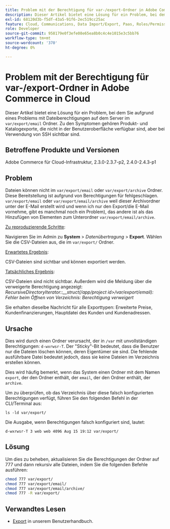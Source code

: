 ```yaml
---
title: Problem mit der Berechtigung für var-/export-Ordner in Adobe Commerce in Cloud
description: Dieser Artikel bietet eine Lösung für ein Problem, bei dem Sie aufgrund eines Problems mit Dateiberechtigungen auf dem Server im Ordner "var/export/email"keine Produktdaten exportieren können. Zu den Symptomen gehören Produkt- und Katalogexporte, die nicht in der Benutzeroberfläche verfügbar sind, aber bei Verwendung von SSH sichtbar sind.
exl-id: 68120d3b-f5df-43a5-91f6-2ec519cc25ac
feature: Cloud, Communications, Data Import/Export, Paas, Roles/Permissions
role: Developer
source-git-commit: 958179e0f3efe08e65ea8b0c4c4e1015e3c5bb76
workflow-type: tm+mt
source-wordcount: '370'
ht-degree: 0%

---
```


# Problem mit der Berechtigung für var-/export-Ordner in Adobe Commerce in Cloud

Dieser Artikel bietet eine Lösung für ein Problem, bei dem Sie aufgrund eines Problems mit Dateiberechtigungen auf dem Server im `var/export/email` Ordner. Zu den Symptomen gehören Produkt- und Katalogexporte, die nicht in der Benutzeroberfläche verfügbar sind, aber bei Verwendung von SSH sichtbar sind.

## Betroffene Produkte und Versionen

Adobe Commerce für Cloud-Infrastruktur, 2.3.0-2.3.7-p2, 2.4.0-2.4.3-p1

## Problem

Dateien können nicht im `var/export/email` oder `var/export/archive` Ordner.
Diese Bereitstellung ist aufgrund von Berechtigungen für fehlgeschlagen. `var/export/email` oder `var/export/email/archive` weil dieser Archivordner unter der E-Mail erstellt wird und wenn ich nur den Export/die E-Mail vornehme, gibt es manchmal noch ein Problem), das andere ist als das Hinzufügen von Elementen zum Unterordner `var/export/email/archive`.

<u>Zu reproduzierende Schritte</u>:

Navigieren Sie im Admin zu **System** > *Datenübertragung* > **Export**.
Wählen Sie die CSV-Dateien aus, die im `var/export/` Ordner.

<u>Erwartetes Ergebnis</u>:

CSV-Dateien sind sichtbar und können exportiert werden.

<u>Tatsächliches Ergebnis</u>:

CSV-Dateien sind nicht sichtbar. Außerdem wird die Meldung über die verweigerte Berechtigung angezeigt: *RecursiveDirectoryIterator::__struct(/app/project id>/var/export/email): Fehler beim Öffnen von Verzeichnis: Berechtigung verweigert*

Sie erhalten dieselbe Nachricht für alle Exporttypen: Erweiterte Preise, Kundenfinanzierungen, Hauptdatei des Kunden und Kundenadressen.

## Ursache

Dies wird durch einen Ordner verursacht, der in `/var` mit unvollständigen Berechtigungen: `d-wxrwsr-T`. Der &quot;Sticky&quot;-Bit bedeutet, dass die Benutzer nur die Dateien löschen können, deren Eigentümer sie sind. Die fehlende ausführbare Datei bedeutet jedoch, dass sie keine Dateien im Verzeichnis erstellen können.

Dies wird häufig bemerkt, wenn das System einen Ordner mit dem Namen `export`, der den Ordner enthält, der `email`, der den Ordner enthält, der `archive`.

Um zu überprüfen, ob das Verzeichnis über diese falsch konfigurierten Berechtigungen verfügt, führen Sie den folgenden Befehl in der CLI/Terminal aus:

`ls -ld var/export/`

Die Ausgabe, wenn Berechtigungen falsch konfiguriert sind, lautet:

`d-wxrwsr-T 3 web web 4096 Aug 15 19:12 var/export/`


## Lösung

Um dies zu beheben, aktualisieren Sie die Berechtigungen der Ordner auf 777 und dann rekursiv alle Dateien, indem Sie die folgenden Befehle ausführen:

```bash
chmod 777 var/export/
chmod 777 var/export/email/
chmod 777 var/export/email/archive/
chmod 777 -R var/export/
```

## Verwandtes Lesen

* [Export](https://docs.magento.com/user-guide/system/data-export.html) in unserem Benutzerhandbuch.
